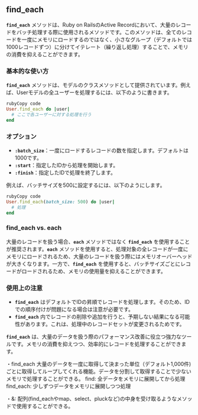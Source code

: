 ## find_each

**`find_each`** メソッドは、Ruby on RailsのActive Recordにおいて、大量のレコードをバッチ処理する際に使用されるメソッドです。このメソッドは、全てのレコードを一度にメモリにロードするのではなく、小さなグループ（デフォルトでは1000レコードずつ）に分けてイテレート（繰り返し処理）することで、メモリの消費を抑えることができます。

### **基本的な使い方**

**`find_each`** メソッドは、モデルのクラスメソッドとして提供されています。例えば、Userモデルの全ユーザーを処理するには、以下のように書きます。

```ruby
rubyCopy code
User.find_each do |user|
  # ここで各ユーザーに対する処理を行う
end

```

### **オプション**

- **`:batch_size`**：一度にロードするレコードの数を指定します。デフォルトは1000です。
- **`:start`**：指定したIDから処理を開始します。
- **`:finish`**：指定したIDで処理を終了します。

例えば、バッチサイズを500に設定するには、以下のようにします。

```ruby
rubyCopy code
User.find_each(batch_size: 500) do |user|
  # 処理
end

```

### **find_each vs. each**

大量のレコードを扱う場合、**`each`** メソッドではなく **`find_each`** を使用することが推奨されます。**`each`** メソッドを使用すると、処理対象の全レコードが一度にメモリにロードされるため、大量のレコードを扱う際にはメモリオーバーヘッドが大きくなります。一方で、**`find_each`** を使用すると、バッチサイズごとにレコードがロードされるため、メモリの使用量を抑えることができます。

### **使用上の注意**

- **`find_each`** はデフォルトでIDの昇順でレコードを処理します。そのため、IDでの順序付けが問題になる場合は注意が必要です。
- **`find_each`** 内でレコードの削除や追加を行うと、予期しない結果になる可能性があります。これは、処理中のレコードセットが変更されるためです。

**`find_each`** は、大量のデータを扱う際のパフォーマンス改善に役立つ強力なツールです。メモリの消費を抑えつつ、効率的にレコードを処理することができます。

・find_each
大量のデータを一度に取得して決まった単位（デフォルト1,000件)ごとに取得してループしてくれる機能。データを分割して取得することで少ないメモリで処理することができる。
find: 全データをメモリに展開してから処理
find_each: 少しずつデータをメモリに展開しつつ処理

・&:
配列(find_eachやmap、select、pluckなど)の中身を受け取るようなメソッドで使用することができる。